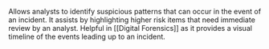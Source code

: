 Allows analysts to identify suspicious patterns that can occur in the event of an incident. It assists by highlighting higher risk items that need immediate review by an analyst. Helpful in [[Digital Forensics]] as it provides a visual timeline of the events leading up to an incident.